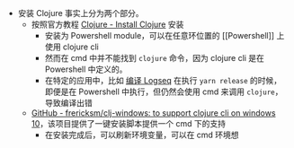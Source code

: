 - 安装 Clojure 事实上分为两个部分。
	- 按照官方教程 [Clojure - Install Clojure](https://www.clojure.org/guides/install_clojure) 安装
		- 安装为 Powershell module，可以在任意环位置的 [[Powershell]] 上使用 clojure cli
		- 然而在 cmd 中并不能找到 `clojure` 命令，因为 clojure cli 是在 Powershell 中定义的。
		- 在特定的应用中，比如 [编译 Logseq](((63ca644d-ccc5-4445-bfe9-818d85167398))) 在执行 `yarn release` 的时候，即便是在 Powershell 中执行，但仍然会使用 cmd 来调用 `clojure`，导致编译出错
	- [GitHub - frericksm/clj-windows: to support clojure cli on windows 10](https://github.com/frericksm/clj-windows)，该项目提供了一键安装脚本提供一个 cmd 下的支持
		- 在安装完成后，可以刷新环境变量，可以在 cmd 环境想